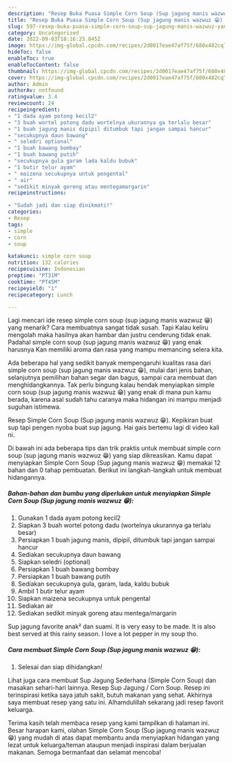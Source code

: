 ```yaml
---
description: "Resep Buka Puasa Simple Corn Soup (Sup jagung manis wazwuz 😁) yang Bikin Ngiler"
title: "Resep Buka Puasa Simple Corn Soup (Sup jagung manis wazwuz 😁) yang Bikin Ngiler"
slug: 597-resep-buka-puasa-simple-corn-soup-sup-jagung-manis-wazwuz-yang-bikin-ngiler
category: Uncategorized
date: 2022-09-03T18:16:23.845Z
image: https://img-global.cpcdn.com/recipes/2d0017eae47af75f/680x482cq70/simple-corn-soup-sup-jagung-manis-wazwuz-foto-resep-utama.jpg
hideToc: false
enableToc: true
enableTocContent: false
thumbnail: https://img-global.cpcdn.com/recipes/2d0017eae47af75f/680x482cq70/simple-corn-soup-sup-jagung-manis-wazwuz-foto-resep-utama.jpg
cover: https://img-global.cpcdn.com/recipes/2d0017eae47af75f/680x482cq70/simple-corn-soup-sup-jagung-manis-wazwuz-foto-resep-utama.jpg
author: Admin
authorAv: notfound
ratingvalue: 3.4
reviewcount: 24
recipeingredient:
- "1 dada ayam potong kecil2"
- "3 buah wortel potong dadu wortelnya ukurannya ga terlalu besar"
- "1 buah jagung manis dipipil ditumbuk tapi jangan sampai hancur"
- "secukupnya daun bawang"
- " seledri optional"
- "1 buah bawang bombay"
- "1 buah bawang putih"
- "secukupnya gula garam lada kaldu bubuk"
- "1 butir telur ayam"
- " maizena secukupnya untuk pengental"
- " air"
- "sedikit minyak goreng atau mentegamargarin"
recipeinstructions:

- "Sudah jadi dan siap dinikmati!"
categories:
- Resep
tags:
- simple
- corn
- soup

katakunci: simple corn soup 
nutrition: 132 calories
recipecuisine: Indonesian
preptime: "PT31M"
cooktime: "PT45M"
recipeyield: "1"
recipecategory: Lunch

---
```



Lagi mencari ide resep simple corn soup (sup jagung manis wazwuz 😁) yang menarik? Cara membuatnya sangat tidak susah. Tapi Kalau keliru mengolah maka hasilnya akan hambar dan justru cenderung tidak enak. Padahal simple corn soup (sup jagung manis wazwuz 😁) yang enak harusnya Kan memiliki aroma dan rasa yang mampu memancing selera kita.


Ada beberapa hal yang sedikit banyak mempengaruhi kualitas rasa dari simple corn soup (sup jagung manis wazwuz 😁), mulai dari jenis bahan, selanjutnya pemilihan bahan segar dan bagus, sampai cara membuat dan menghidangkannya. Tak perlu bingung kalau hendak menyiapkan simple corn soup (sup jagung manis wazwuz 😁) yang enak di mana pun kamu berada, karena asal sudah tahu caranya maka hidangan ini mampu menjadi suguhan istimewa.

Resep Simple Corn Soup (Sup jagung manis wazwuz 😁). Kepikiran buat sup tapi pengen nyoba buat sup jagung. Hai gais bertemu lagi di video kali ni.


Di bawah ini ada beberapa tips dan trik praktis untuk membuat simple corn soup (sup jagung manis wazwuz 😁) yang siap dikreasikan. Kamu dapat menyiapkan Simple Corn Soup (Sup jagung manis wazwuz 😁) memakai 12 bahan dan 0 tahap pembuatan. Berikut ini langkah-langkah untuk membuat hidangannya.

<!--inarticleads1-->

##### Bahan-bahan dan bumbu yang diperlukan untuk menyiapkan Simple Corn Soup (Sup jagung manis wazwuz 😁):

1. Gunakan 1 dada ayam potong kecil2
1. Siapkan 3 buah wortel potong dadu (wortelnya ukurannya ga terlalu besar)
1. Persiapkan 1 buah jagung manis, dipipil, ditumbuk tapi jangan sampai hancur
1. Sediakan secukupnya daun bawang
1. Siapkan  seledri (optional)
1. Persiapkan 1 buah bawang bombay
1. Persiapkan 1 buah bawang putih
1. Sediakan secukupnya gula, garam, lada, kaldu bubuk
1. Ambil 1 butir telur ayam
1. Siapkan  maizena secukupnya untuk pengental
1. Sediakan  air
1. Sediakan sedikit minyak goreng atau mentega/margarin


Sup jagung favorite anak² dan suami. It is very easy to be made. It is also best served at this rainy season. I love a lot pepper in my soup tho. 

<!--inarticleads2-->

##### Cara membuat Simple Corn Soup (Sup jagung manis wazwuz 😁):


1. Selesai dan siap dihidangkan!

Lihat juga cara membuat Sup Jagung Sederhana (Simple Corn Soup) dan masakan sehari-hari lainnya. Resep Sup Jagung / Corn Soup. Resep ini terinspirasi ketika saya jatuh sakit, butuh makanan yang sehat. Akhirnya saya membuat resep yang satu ini. Alhamdulillah sekarang jadi resep favorit keluarga. 

Terima kasih telah membaca resep yang kami tampilkan di halaman ini. Besar harapan kami, olahan Simple Corn Soup (Sup jagung manis wazwuz 😁) yang mudah di atas dapat membantu anda menyiapkan hidangan yang lezat untuk keluarga/teman ataupun menjadi inspirasi dalam berjualan makanan. Semoga bermanfaat dan selamat mencoba!
